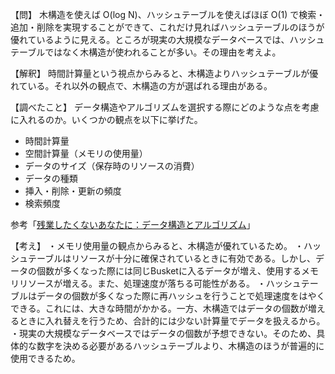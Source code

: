 【問】
木構造を使えば O(log N)、ハッシュテーブルを使えばほぼ O(1) で検索・追加・削除を実現することができて、これだけ見ればハッシュテーブルのほうが優れているように見える。ところが現実の大規模なデータベースでは、ハッシュテーブルではなく木構造が使われることが多い。その理由を考えよ。

【解釈】
時間計算量という視点からみると、木構造よりハッシュテーブルが優れている。それ以外の観点で、木構造の方が選ばれる理由がある。

【調べたこと】
データ構造やアルゴリズムを選択する際にどのような点を考慮に入れるのか。いくつかの観点を以下に挙げた。

* 時間計算量
* 空間計算量（メモリの使用量）
* データのサイズ（保存時のリソースの消費）
* データの種類
* 挿入・削除・更新の頻度
* 検索頻度

参考「[残業したくないあなたに：データ構造とアルゴリズム](https://qiita.com/GushiSnow/items/70765a7cae52c0a1b2b8)」

【考え】
・メモリ使用量の観点からみると、木構造が優れているため。
・ハッシュテーブルはリソースが十分に確保されているときに有効である。しかし、データの個数が多くなった際には同じBusketに入るデータが増え、使用するメモリリソースが増える。また、処理速度が落ちる可能性がある。
・ハッシュテーブルはデータの個数が多くなった際に再ハッシュを行うことで処理速度をはやくできる。これには、大きな時間がかかる。一方、木構造ではデータの個数が増えるときに入れ替えを行うため、合計的には少ない計算量でデータを扱えるから。
・現実の大規模なデータベースではデータの個数が予想できない。そのため、具体的な数字を決める必要があるハッシュテーブルより、木構造のほうが普遍的に使用できるため。
